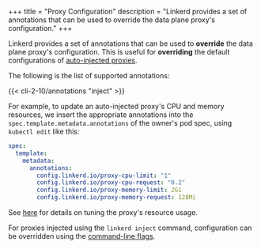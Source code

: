 +++
title = "Proxy Configuration"
description = "Linkerd provides a set of annotations that can be used to override the data plane proxy's configuration."
+++

Linkerd provides a set of annotations that can be used to **override** the data
plane proxy's configuration. This is useful for **overriding** the default
configurations of [auto-injected proxies](../../features/proxy-injection/).

The following is the list of supported annotations:

{{< cli-2-10/annotations "inject" >}}

For example, to update an auto-injected proxy's CPU and memory resources, we
insert the appropriate annotations into the `spec.template.metadata.annotations`
of the owner's pod spec, using `kubectl edit` like this:

```yaml
spec:
  template:
    metadata:
      annotations:
        config.linkerd.io/proxy-cpu-limit: "1"
        config.linkerd.io/proxy-cpu-request: "0.2"
        config.linkerd.io/proxy-memory-limit: 2Gi
        config.linkerd.io/proxy-memory-request: 128Mi
```

See [here](../../tasks/configuring-proxy-concurrency/) for details on tuning the
proxy's resource usage.

For proxies injected using the `linkerd inject` command, configuration can be
overridden using the [command-line flags](../cli/inject/).